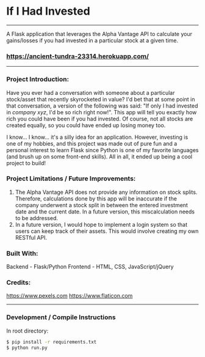 # If I Had Invested
___
A Flask application that leverages the Alpha Vantage API to calculate your gains/losses if you had invested in a particular stock at a given time.
### https://ancient-tundra-23314.herokuapp.com/
___

### Project Introduction:
Have you ever had a conversation with someone about a particular stock/asset that recently skyrocketed in value? I'd bet that at some point in that conversation, a version of the following was said: "If only I had invested in *company xyz*, I'd be so rich right now!". This app will tell you exactly how rich you could have been if you had invested. Of course, not all stocks are created equally, so you could have ended up losing money too.

I know... I know... it's a silly idea for an application. However, investing is one of my hobbies, and this project was made out of pure fun and a personal interest to learn Flask since Python is one of my favorite languages (and brush up on some front-end skills). All in all, it ended up being a cool project to build!

### Project Limitations / Future Improvements:
1) The Alpha Vantage API does not provide any information on stock splits. Therefore, calculations done by this app will be inaccurate if the company underwent a stock split in between the entered investment date and the current date. In a future version, this miscalculation needs to be addressed.
2) In a future version, I would hope to implement a login system so that users can keep track of their assets. This would involve creating my own RESTful API.

### Built With:
Backend - Flask/Python
Frontend - HTML, CSS, JavaScript/jQuery

### Credits:
https://www.pexels.com
https://www.flaticon.com

___
### Development / Compile Instructions
In root directory:
```bash
$ pip install -r requirements.txt
$ python run.py
```